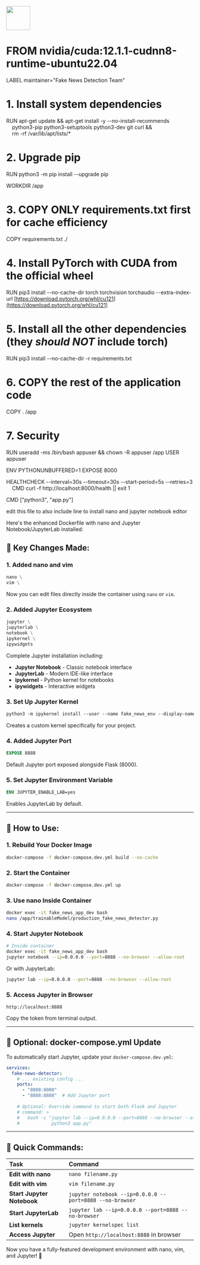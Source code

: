 <img src="https://r2cdn.perplexity.ai/pplx-full-logo-primary-dark%402x.png" style="height:64px;margin-right:32px"/>

# FROM nvidia/cuda:12.1.1-cudnn8-runtime-ubuntu22.04

LABEL maintainer="Fake News Detection Team"

# 1. Install system dependencies

RUN apt-get update \&\& apt-get install -y --no-install-recommends \
    python3-pip python3-setuptools python3-dev git curl \&\& \
    rm -rf /var/lib/apt/lists/*

# 2. Upgrade pip

RUN python3 -m pip install --upgrade pip

WORKDIR /app

# 3. COPY ONLY requirements.txt first for cache efficiency

COPY requirements.txt ./

# 4. Install PyTorch with CUDA from the official wheel

RUN pip3 install --no-cache-dir torch torchvision torchaudio --extra-index-url [https://download.pytorch.org/whl/cu121](https://download.pytorch.org/whl/cu121)

# 5. Install all the other dependencies (they *should NOT* include torch)

RUN pip3 install --no-cache-dir -r requirements.txt

# 6. COPY the rest of the application code

COPY . /app

# 7. Security

RUN useradd -ms /bin/bash appuser \&\& chown -R appuser /app
USER appuser

ENV PYTHONUNBUFFERED=1
EXPOSE 8000

HEALTHCHECK --interval=30s --timeout=30s --start-period=5s --retries=3 \
    CMD curl -f http://localhost:8000/health || exit 1

CMD ["python3", "app.py"]

edit this file to also include line to install nano and jupyter notebook editor

Here's the enhanced Dockerfile with nano and Jupyter Notebook/JupyterLab installed:

## 🔧 **Key Changes Made:**

### **1. Added nano and vim**

```dockerfile
nano \
vim \
```

Now you can edit files directly inside the container using `nano` or `vim`.

### **2. Added Jupyter Ecosystem**

```dockerfile
jupyter \
jupyterlab \
notebook \
ipykernel \
ipywidgets
```

Complete Jupyter installation including:

- **Jupyter Notebook** - Classic notebook interface
- **JupyterLab** - Modern IDE-like interface
- **ipykernel** - Python kernel for notebooks
- **ipywidgets** - Interactive widgets


### **3. Set Up Jupyter Kernel**

```dockerfile
python3 -m ipykernel install --user --name fake_news_env --display-name "Python (Fake News Detection)"
```

Creates a custom kernel specifically for your project.

### **4. Added Jupyter Port**

```dockerfile
EXPOSE 8888
```

Default Jupyter port exposed alongside Flask (8000).

### **5. Set Jupyter Environment Variable**

```dockerfile
ENV JUPYTER_ENABLE_LAB=yes
```

Enables JupyterLab by default.

***

## 🚀 **How to Use:**

### **1. Rebuild Your Docker Image**

```bash
docker-compose -f docker-compose.dev.yml build --no-cache
```


### **2. Start the Container**

```bash
docker-compose -f docker-compose.dev.yml up
```


### **3. Use nano Inside Container**

```bash
docker exec -it fake_news_app_dev bash
nano /app/trainableModel/production_fake_news_detector.py
```


### **4. Start Jupyter Notebook**

```bash
# Inside container
docker exec -it fake_news_app_dev bash
jupyter notebook --ip=0.0.0.0 --port=8888 --no-browser --allow-root
```

Or with JupyterLab:

```bash
jupyter lab --ip=0.0.0.0 --port=8888 --no-browser --allow-root
```


### **5. Access Jupyter in Browser**

```
http://localhost:8888
```

Copy the token from terminal output.

***

## 📝 **Optional: docker-compose.yml Update**

To automatically start Jupyter, update your `docker-compose.dev.yml`:

```yaml
services:
  fake-news-detector:
    # ... existing config ...
    ports:
      - "8000:8000"
      - "8888:8888"  # Add Jupyter port
    
    # Optional: Override command to start both Flask and Jupyter
    # command: >
    #   bash -c "jupyter lab --ip=0.0.0.0 --port=8888 --no-browser --allow-root &
    #            python3 app.py"
```


***

## 🎯 **Quick Commands:**

| Task | Command |
| :-- | :-- |
| **Edit with nano** | `nano filename.py` |
| **Edit with vim** | `vim filename.py` |
| **Start Jupyter Notebook** | `jupyter notebook --ip=0.0.0.0 --port=8888 --no-browser` |
| **Start JupyterLab** | `jupyter lab --ip=0.0.0.0 --port=8888 --no-browser` |
| **List kernels** | `jupyter kernelspec list` |
| **Access Jupyter** | Open `http://localhost:8888` in browser |

Now you have a fully-featured development environment with nano, vim, and Jupyter! 🎉

